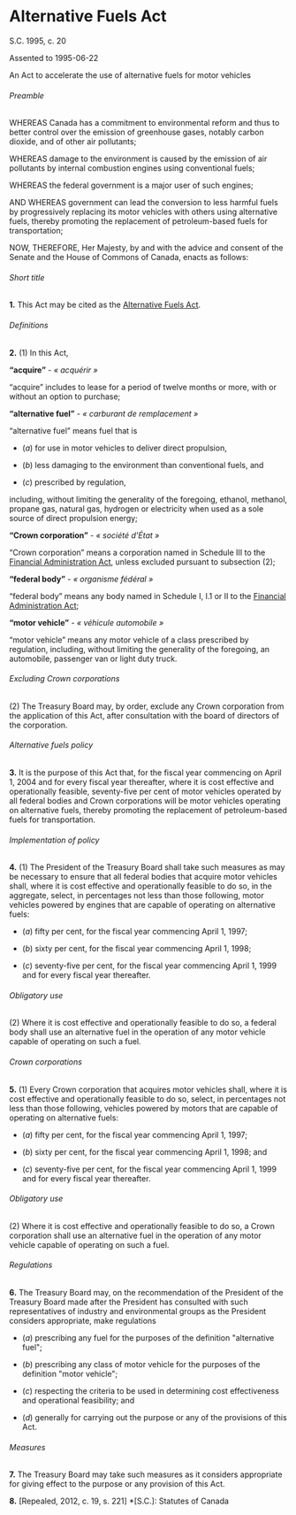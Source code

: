 # Alternative Fuels Act

S.C. 1995, c. 20

Assented to 1995-06-22

An Act to accelerate the use of alternative fuels for motor vehicles

###### Preamble

WHEREAS Canada has a commitment to environmental reform and thus to better control over the emission of greenhouse gases, notably carbon dioxide, and of other air pollutants;

WHEREAS damage to the environment is caused by the emission of air pollutants by internal combustion engines using conventional fuels;

WHEREAS the federal government is a major user of such engines;

AND WHEREAS government can lead the conversion to less harmful fuels by progressively replacing its motor vehicles with others using alternative fuels, thereby promoting the replacement of petroleum-based fuels for transportation;

NOW, THEREFORE, Her Majesty, by and with the advice and consent of the Senate and the House of Commons of Canada, enacts as follows:

###### Short title

**1.** This Act may be cited as the [Alternative Fuels Act](/canada/eng/acts/A/A-10.7.md).

###### Definitions

**2.** (1) In this Act,

**“acquire”** - _« acquérir »_

    

“acquire” includes to lease for a period of twelve months or more, with or without an option to purchase;

**“alternative fuel”** - _« carburant de remplacement »_

    

“alternative fuel” means fuel that is

  * (_a_) for use in motor vehicles to deliver direct propulsion,

  * (_b_) less damaging to the environment than conventional fuels, and

  * (_c_) prescribed by regulation,

including, without limiting the generality of the foregoing, ethanol, methanol, propane gas, natural gas, hydrogen or electricity when used as a sole source of direct propulsion energy;

**“Crown corporation”** - _« société d’État »_

    

“Crown corporation” means a corporation named in Schedule III to the [Financial Administration Act](/canada/eng/acts/F/F-11.md), unless excluded pursuant to subsection (2);

**“federal body”** - _« organisme fédéral »_

    

“federal body” means any body named in Schedule I, I.1 or II to the [Financial Administration Act](/canada/eng/acts/F/F-11.md);

**“motor vehicle”** - _« véhicule automobile »_

    

“motor vehicle” means any motor vehicle of a class prescribed by regulation, including, without limiting the generality of the foregoing, an automobile, passenger van or light duty truck.

###### Excluding Crown corporations

(2) The Treasury Board may, by order, exclude any Crown corporation from the application of this Act, after consultation with the board of directors of the corporation.

###### Alternative fuels policy

**3.** It is the purpose of this Act that, for the fiscal year commencing on April 1, 2004 and for every fiscal year thereafter, where it is cost effective and operationally feasible, seventy-five per cent of motor vehicles operated by all federal bodies and Crown corporations will be motor vehicles operating on alternative fuels, thereby promoting the replacement of petroleum-based fuels for transportation.

###### Implementation of policy

**4.** (1) The President of the Treasury Board shall take such measures as may be necessary to ensure that all federal bodies that acquire motor vehicles shall, where it is cost effective and operationally feasible to do so, in the aggregate, select, in percentages not less than those following, motor vehicles powered by engines that are capable of operating on alternative fuels:

  * (_a_) fifty per cent, for the fiscal year commencing April 1, 1997;

  * (_b_) sixty per cent, for the fiscal year commencing April 1, 1998;

  * (_c_) seventy-five per cent, for the fiscal year commencing April 1, 1999 and for every fiscal year thereafter.

###### Obligatory use

(2) Where it is cost effective and operationally feasible to do so, a federal body shall use an alternative fuel in the operation of any motor vehicle capable of operating on such a fuel.

###### Crown corporations

**5.** (1) Every Crown corporation that acquires motor vehicles shall, where it is cost effective and operationally feasible to do so, select, in percentages not less than those following, vehicles powered by motors that are capable of operating on alternative fuels:

  * (_a_) fifty per cent, for the fiscal year commencing April 1, 1997;

  * (_b_) sixty per cent, for the fiscal year commencing April 1, 1998; and

  * (_c_) seventy-five per cent, for the fiscal year commencing April 1, 1999 and for every fiscal year thereafter.

###### Obligatory use

(2) Where it is cost effective and operationally feasible to do so, a Crown corporation shall use an alternative fuel in the operation of any motor vehicle capable of operating on such a fuel.

###### Regulations

**6.** The Treasury Board may, on the recommendation of the President of the Treasury Board made after the President has consulted with such representatives of industry and environmental groups as the President considers appropriate, make regulations

  * (_a_) prescribing any fuel for the purposes of the definition "alternative fuel";

  * (_b_) prescribing any class of motor vehicle for the purposes of the definition "motor vehicle";

  * (_c_) respecting the criteria to be used in determining cost effectiveness and operational feasibility; and

  * (_d_) generally for carrying out the purpose or any of the provisions of this Act.

###### Measures

**7.** The Treasury Board may take such measures as it considers appropriate for giving effect to the purpose or any provision of this Act.

**8.** [Repealed, 2012, c. 19, s. 221]
  *[S.C.]: Statutes of Canada
